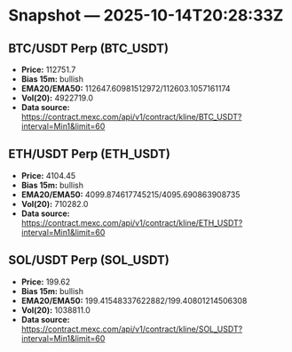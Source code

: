 # Snapshot — 2025-10-14T20:28:33Z

## BTC/USDT Perp (BTC_USDT)
- **Price:** 112751.7
- **Bias 15m:** bullish
- **EMA20/EMA50:** 112647.60981512972/112603.1057161174
- **Vol(20):** 4922719.0
- **Data source:** https://contract.mexc.com/api/v1/contract/kline/BTC_USDT?interval=Min1&limit=60

## ETH/USDT Perp (ETH_USDT)
- **Price:** 4104.45
- **Bias 15m:** bullish
- **EMA20/EMA50:** 4099.874617745215/4095.690863908735
- **Vol(20):** 710282.0
- **Data source:** https://contract.mexc.com/api/v1/contract/kline/ETH_USDT?interval=Min1&limit=60

## SOL/USDT Perp (SOL_USDT)
- **Price:** 199.62
- **Bias 15m:** bullish
- **EMA20/EMA50:** 199.41548337622882/199.40801214506308
- **Vol(20):** 1038811.0
- **Data source:** https://contract.mexc.com/api/v1/contract/kline/SOL_USDT?interval=Min1&limit=60
